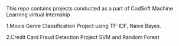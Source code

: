 This repo contains projects conducted as a part of CodSoft Machine Learning virtual Internship

1.Movie Genre Classification Project using TF-IDF, Naive Bayes.

2.Credit Card Fraud Detection Project SVM and Random Forest
